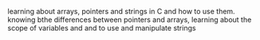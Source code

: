 learning about arrays, pointers and strings in C and how to use them. knowing bthe differences between pointers and arrays, learning about the scope of variables and and to use and manipulate strings
